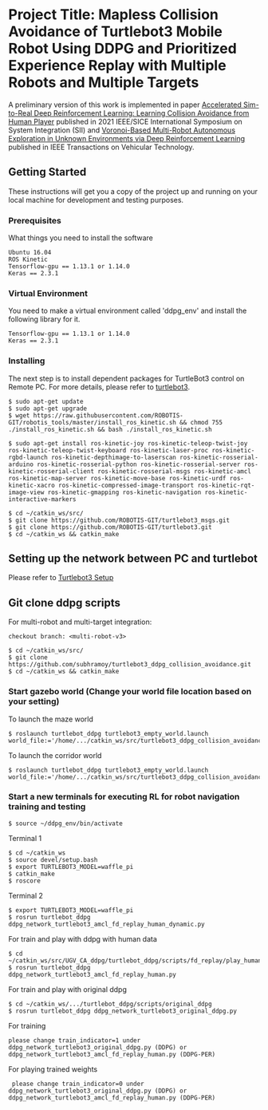 # Project Title: Mapless Collision Avoidance of Turtlebot3 Mobile Robot Using DDPG and Prioritized Experience Replay with Multiple Robots and Multiple Targets
A preliminary version of this work is implemented in paper [Accelerated Sim-to-Real Deep Reinforcement Learning: Learning Collision Avoidance from Human Player](https://arxiv.org/abs/2102.10711) published in 2021 IEEE/SICE International Symposium on System Integration (SII) and [Voronoi-Based Multi-Robot Autonomous Exploration in Unknown Environments via Deep Reinforcement Learning](https://ieeexplore.ieee.org/abstract/document/9244647) published in IEEE Transactions on Vehicular Technology.

## Getting Started

These instructions will get you a copy of the project up and running on your local machine for development and testing purposes. 

### Prerequisites

What things you need to install the software

```
Ubuntu 16.04
ROS Kinetic
Tensorflow-gpu == 1.13.1 or 1.14.0
Keras == 2.3.1
```


### Virtual Environment

You need to make a virtual environment called 'ddpg_env' and install the following library for it.

```
Tensorflow-gpu == 1.13.1 or 1.14.0
Keras == 2.3.1
```

### Installing

The next step is to install dependent packages for TurtleBot3 control on Remote PC. For more details, please refer to [turtlebot3](http://emanual.robotis.com/docs/en/platform/turtlebot3/setup/#setup).

```
$ sudo apt-get update
$ sudo apt-get upgrade
$ wget https://raw.githubusercontent.com/ROBOTIS-GIT/robotis_tools/master/install_ros_kinetic.sh && chmod 755 ./install_ros_kinetic.sh && bash ./install_ros_kinetic.sh

$ sudo apt-get install ros-kinetic-joy ros-kinetic-teleop-twist-joy ros-kinetic-teleop-twist-keyboard ros-kinetic-laser-proc ros-kinetic-rgbd-launch ros-kinetic-depthimage-to-laserscan ros-kinetic-rosserial-arduino ros-kinetic-rosserial-python ros-kinetic-rosserial-server ros-kinetic-rosserial-client ros-kinetic-rosserial-msgs ros-kinetic-amcl ros-kinetic-map-server ros-kinetic-move-base ros-kinetic-urdf ros-kinetic-xacro ros-kinetic-compressed-image-transport ros-kinetic-rqt-image-view ros-kinetic-gmapping ros-kinetic-navigation ros-kinetic-interactive-markers

$ cd ~/catkin_ws/src/
$ git clone https://github.com/ROBOTIS-GIT/turtlebot3_msgs.git
$ git clone https://github.com/ROBOTIS-GIT/turtlebot3.git
$ cd ~/catkin_ws && catkin_make
```


## Setting up the network between PC and turtlebot

Please refer to [Turtlebot3 Setup](http://emanual.robotis.com/docs/en/platform/turtlebot3/pc_setup/#install-ubuntu-on-remote-pc)

## Git clone ddpg scripts
For multi-robot and multi-target integration:
```
checkout branch: <multi-robot-v3>
```
```
$ cd ~/catkin_ws/src/
$ git clone https://github.com/subhramoy/turtlebot3_ddpg_collision_avoidance.git
$ cd ~/catkin_ws && catkin_make
```

### Start gazebo world (Change your world file location based on your setting)

To launch the maze world
```
$ roslaunch turtlebot_ddpg turtlebot3_empty_world.launch world_file:='/home/.../catkin_ws/src/turtlebot3_ddpg_collision_avoidance/turtlebot_ddpg/worlds/turtlebot3_modified_maze.world'
```
To launch the corridor world
```
$ roslaunch turtlebot_ddpg turtlebot3_empty_world.launch world_file:='/home/.../catkin_ws/src/turtlebot3_ddpg_collision_avoidance/turtlebot_ddpg/worlds/turtlebot3_modified_corridor2.world'
```

### Start a new terminals for executing RL for robot navigation training and testing
```
$ source ~/ddpg_env/bin/activate
```
Terminal 1
```
$ cd ~/catkin_ws 
$ source devel/setup.bash
$ export TURTLEBOT3_MODEL=waffle_pi
$ catkin_make 
$ roscore 
```

Terminal 2
```
$ export TURTLEBOT3_MODEL=waffle_pi
$ rosrun turtlebot_ddpg ddpg_network_turtlebot3_amcl_fd_replay_human_dynamic.py
```

For train and play with ddpg with human data
```
$ cd ~/catkin_ws/src/UGV_CA_ddpg/turtlebot_ddpg/scripts/fd_replay/play_human_data
$ rosrun turtlebot_ddpg ddpg_network_turtlebot3_amcl_fd_replay_human.py
```
For train and play with original ddpg

```
$ cd ~/catkin_ws/.../turtlebot_ddpg/scripts/original_ddpg
$ rosrun turtlebot_ddpg ddpg_network_turtlebot3_original_ddpg.py
```

For training
```
please change train_indicator=1 under ddpg_network_turtlebot3_original_ddpg.py (DDPG) or ddpg_network_turtlebot3_amcl_fd_replay_human.py (DDPG-PER)
```

For playing trained weights
```
 please change train_indicator=0 under ddpg_network_turtlebot3_original_ddpg.py (DDPG) or ddpg_network_turtlebot3_amcl_fd_replay_human.py (DDPG-PER)
```
